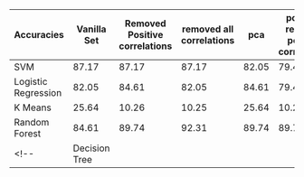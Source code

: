 | Accuracies          | Vanilla Set | Removed Positive correlations | removed all correlations | pca | pca with removed positive correlations | pca with removed correlations |
|---------------------|-------------|-------------------------------|--------------------------|-----| --- | -- |
| SVM                 | 87.17 | 87.17 | 87.17 | 82.05 | 79.48 | 79.48 |
| Logistic Regression | 82.05 | 84.61 | 82.05 | 84.61 | 79.48 | 82.05 |
| K Means             | 25.64 | 10.26 | 10.25 | 25.64 | 10.26 | 25.64 |
| Random Forest       | 84.61 | 89.74 | 92.31 | 89.74 | 89.74 | 89.74 |
<!-- | Decision Tree       |  |  |  |  |  |  | -->